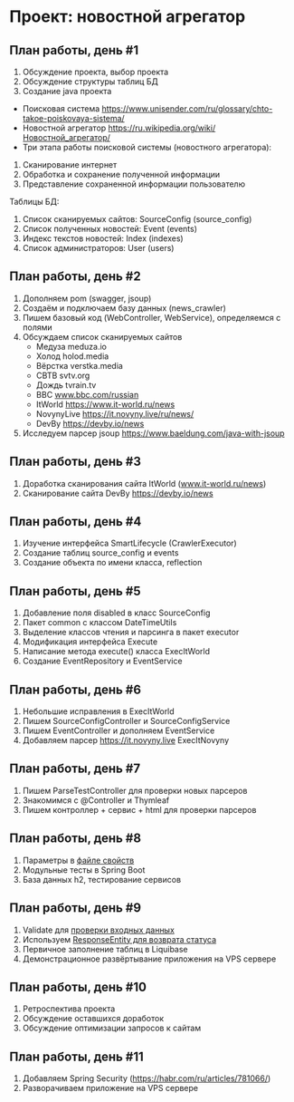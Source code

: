 Проект: новостной агрегатор
===========================

## План работы, день #1

1. Обсуждение проекта, выбор проекта
2. Обсуждение структуры таблиц БД
3. Создание java проекта

- Поисковая система   https://www.unisender.com/ru/glossary/chto-takoe-poiskovaya-sistema/
- Новостной агрегатор https://ru.wikipedia.org/wiki/Новостной_агрегатор/
- Три этапа работы поисковой системы (новостного агрегатора):
1. Сканирование интернет
2. Обработка и сохранение полученной информации
3. Представление сохраненной информации пользователю

Таблицы БД:
1. Список сканируемых сайтов:	SourceConfig (source_config)
2. Список полученных новостей:	Event (events)
3. Индекс текстов новостей:		Index (indexes)
4. Список администраторов:		User (users)

## План работы, день #2

1. Дополняем pom (swagger, jsoup)
2. Создаём и подключаем базу данных (news_crawler)
3. Пишем базовый код (WebController, WebService), определяемся с полями
4. Обсуждаем список сканируемых сайтов
   - Медуза		meduza.io
   - Холод		holod.media
   - Вёрстка	verstka.media
   - СВТВ		svtv.org
   - Дождь		tvrain.tv
   - BBC		www.bbc.com/russian
   - ItWorld	https://www.it-world.ru/news
   - NovynyLive	https://it.novyny.live/ru/news/
   - DevBy		https://devby.io/news
4. Исследуем парсер jsoup https://www.baeldung.com/java-with-jsoup

## План работы, день #3

1. Доработка сканирования сайта ItWorld (www.it-world.ru/news)
2. Сканирование сайта DevBy https://devby.io/news

## План работы, день #4

1. Изучение интерфейса SmartLifecycle (CrawlerExecutor)
2. Создание таблиц source_config и events
3. Создание объекта по имени класса, reflection

## План работы, день #5

1. Добавление поля disabled в класс SourceConfig
2. Пакет common c классом DateTimeUtils
3. Выделение классов чтения и парсинга в пакет executor
4. Модификация интерфейса Execute
5. Написание метода execute() класса ExecItWorld
6. Создание EventRepository и EventService

## План работы, день #6

1. Небольшие исправления в ExecItWorld
2. Пишем SourceConfigController и SourceConfigService
3. Пишем EventController и дополняем EventService
4. Добавляем парсер https://it.novyny.live ExecItNovyny

## План работы, день #7

1. Пишем ParseTestController для проверки новых парсеров
2. Знакомимся с @Controller и Thymleaf
3. Пишем контроллер + сервис + html для проверки парсеров

## План работы, день #8

1. Параметры в [файле свойств](https://www.baeldung.com/properties-with-spring)
2. Модульные тесты в Spring Boot
3. База данных h2, тестирование сервисов

## План работы, день #9

1. Validate для [проверки входных данных](https://medium.com/@skywalkerhunter/org-apache-commons-best-preconditions-validation-ouch-49b8a1f2fae9)
2. Используем [ResponseEntity для возврата статуса](https://for-each.dev/lessons/b/-spring-response-entity)
3. Первичное заполнение таблиц в Liquibase
4. Демонстрационное развёртывание приложения на VPS сервере

## План работы, день #10

1. Ретроспектива проекта
2. Обсуждение оставшихся доработок
3. Обсуждение оптимизации запросов к сайтам

## План работы, день #11

1. Добавляем Spring Security (https://habr.com/ru/articles/781066/)
2. Разворачиваем приложение на VPS сервере
